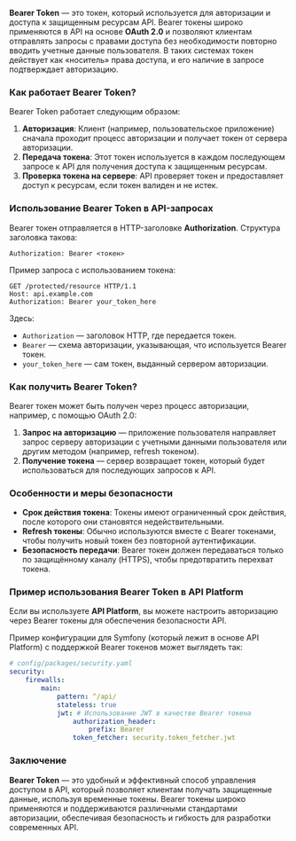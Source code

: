**Bearer Token** — это токен, который используется для авторизации и доступа к защищенным ресурсам API. Bearer токены широко применяются в API на основе **OAuth 2.0** и позволяют клиентам отправлять запросы с правами доступа без необходимости повторно вводить учетные данные пользователя. В таких системах токен действует как «носитель» права доступа, и его наличие в запросе подтверждает авторизацию.

### Как работает Bearer Token?

Bearer Token работает следующим образом:
1. **Авторизация**: Клиент (например, пользовательское приложение) сначала проходит процесс авторизации и получает токен от сервера авторизации.
2. **Передача токена**: Этот токен используется в каждом последующем запросе к API для получения доступа к защищенным ресурсам.
3. **Проверка токена на сервере**: API проверяет токен и предоставляет доступ к ресурсам, если токен валиден и не истек.

### Использование Bearer Token в API-запросах

Bearer токен отправляется в HTTP-заголовке **Authorization**. Структура заголовка такова:

```
Authorization: Bearer <токен>
```

Пример запроса с использованием токена:
```http
GET /protected/resource HTTP/1.1
Host: api.example.com
Authorization: Bearer your_token_here
```

Здесь:
- `Authorization` — заголовок HTTP, где передается токен.
- `Bearer` — схема авторизации, указывающая, что используется Bearer токен.
- `your_token_here` — сам токен, выданный сервером авторизации.

### Как получить Bearer Token?

Bearer токен может быть получен через процесс авторизации, например, с помощью OAuth 2.0:
1. **Запрос на авторизацию** — приложение пользователя направляет запрос серверу авторизации с учетными данными пользователя или другим методом (например, refresh токеном).
2. **Получение токена** — сервер возвращает токен, который будет использоваться для последующих запросов к API.

### Особенности и меры безопасности

- **Срок действия токена**: Токены имеют ограниченный срок действия, после которого они становятся недействительными.
- **Refresh токены**: Обычно используются вместе с Bearer токенами, чтобы получить новый токен без повторной аутентификации.
- **Безопасность передачи**: Bearer токен должен передаваться только по защищённому каналу (HTTPS), чтобы предотвратить перехват токена.

### Пример использования Bearer Token в API Platform

Если вы используете **API Platform**, вы можете настроить авторизацию через Bearer токены для обеспечения безопасности API.

Пример конфигурации для Symfony (который лежит в основе API Platform) с поддержкой Bearer токенов может выглядеть так:

```yaml
# config/packages/security.yaml
security:
    firewalls:
        main:
            pattern: ^/api/
            stateless: true
            jwt: # Использование JWT в качестве Bearer токена
                authorization_header:
                    prefix: Bearer
                token_fetcher: security.token_fetcher.jwt
```

### Заключение

**Bearer Token** — это удобный и эффективный способ управления доступом в API, который позволяет клиентам получать защищенные данные, используя временные токены. Bearer токены широко применяются и поддерживаются различными стандартами авторизации, обеспечивая безопасность и гибкость для разработки современных API.